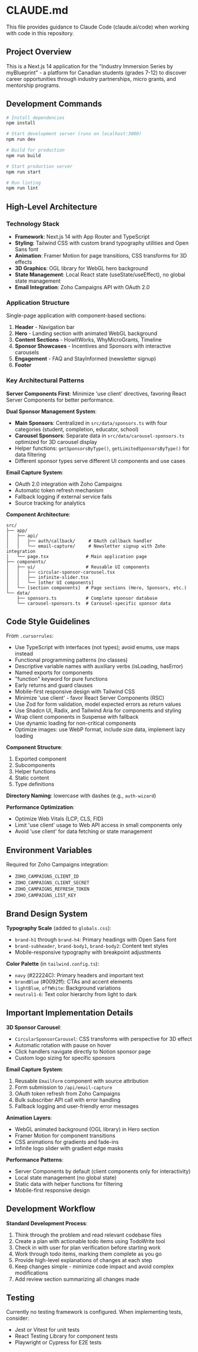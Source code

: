 # CLAUDE.md

This file provides guidance to Claude Code (claude.ai/code) when working with code in this repository.

## Project Overview

This is a Next.js 14 application for the "Industry Immersion Series by myBlueprint" - a platform for Canadian students (grades 7-12) to discover career opportunities through industry partnerships, micro grants, and mentorship programs.

## Development Commands

```bash
# Install dependencies
npm install

# Start development server (runs on localhost:3000)
npm run dev

# Build for production
npm run build

# Start production server
npm run start

# Run linting
npm run lint
```

## High-Level Architecture

### Technology Stack
- **Framework**: Next.js 14 with App Router and TypeScript
- **Styling**: Tailwind CSS with custom brand typography utilities and Open Sans font
- **Animation**: Framer Motion for page transitions, CSS transforms for 3D effects
- **3D Graphics**: OGL library for WebGL hero background
- **State Management**: Local React state (useState/useEffect), no global state management
- **Email Integration**: Zoho Campaigns API with OAuth 2.0

### Application Structure

Single-page application with component-based sections:
1. **Header** - Navigation bar
2. **Hero** - Landing section with animated WebGL background
3. **Content Sections** - HowItWorks, WhyMicroGrants, Timeline
4. **Sponsor Showcases** - Incentives and Sponsors with interactive carousels
5. **Engagement** - FAQ and StayInformed (newsletter signup)
6. **Footer**

### Key Architectural Patterns

**Server Components First**: Minimize 'use client' directives, favoring React Server Components for better performance.

**Dual Sponsor Management System**:
- **Main Sponsors**: Centralized in `src/data/sponsors.ts` with four categories (student, completion, educator, school)
- **Carousel Sponsors**: Separate data in `src/data/carousel-sponsors.ts` optimized for 3D carousel display
- Helper functions: `getSponsorsByType()`, `getLimitedSponsorsByType()` for data filtering
- Different sponsor types serve different UI components and use cases

**Email Capture System**:
- OAuth 2.0 integration with Zoho Campaigns
- Automatic token refresh mechanism
- Fallback logging if external service fails
- Source tracking for analytics

**Component Architecture**:
```
src/
├── app/
│   ├── api/
│   │   ├── auth/callback/     # OAuth callback handler
│   │   └── email-capture/     # Newsletter signup with Zoho integration
│   └── page.tsx              # Main application page
├── components/
│   ├── ui/                   # Reusable UI components
│   │   ├── circular-sponsor-carousel.tsx
│   │   ├── infinite-slider.tsx
│   │   └── [other UI components]
│   └── [section components]  # Page sections (Hero, Sponsors, etc.)
└── data/
    ├── sponsors.ts           # Complete sponsor database
    └── carousel-sponsors.ts  # Carousel-specific sponsor data
```

## Code Style Guidelines

From `.cursorrules`:
- Use TypeScript with interfaces (not types); avoid enums, use maps instead
- Functional programming patterns (no classes)
- Descriptive variable names with auxiliary verbs (isLoading, hasError)
- Named exports for components
- "function" keyword for pure functions
- Early returns and guard clauses
- Mobile-first responsive design with Tailwind CSS
- Minimize 'use client' - favor React Server Components (RSC)
- Use Zod for form validation, model expected errors as return values
- Use Shadcn UI, Radix, and Tailwind Aria for components and styling
- Wrap client components in Suspense with fallback
- Use dynamic loading for non-critical components
- Optimize images: use WebP format, include size data, implement lazy loading

**Component Structure**:
1. Exported component
2. Subcomponents
3. Helper functions
4. Static content
5. Type definitions

**Directory Naming**: lowercase with dashes (e.g., `auth-wizard`)

**Performance Optimization**:
- Optimize Web Vitals (LCP, CLS, FID)
- Limit 'use client' usage to Web API access in small components only
- Avoid 'use client' for data fetching or state management

## Environment Variables

Required for Zoho Campaigns integration:
- `ZOHO_CAMPAIGNS_CLIENT_ID`
- `ZOHO_CAMPAIGNS_CLIENT_SECRET`
- `ZOHO_CAMPAIGNS_REFRESH_TOKEN`
- `ZOHO_CAMPAIGNS_LIST_KEY`

## Brand Design System

**Typography Scale** (added to `globals.css`):
- `brand-h1` through `brand-h4`: Primary headings with Open Sans font
- `brand-subheader`, `brand-body1`, `brand-body2`: Content text styles
- Mobile-responsive typography with breakpoint adjustments

**Color Palette** (in `tailwind.config.ts`):
- `navy` (#22224C): Primary headers and important text
- `brandBlue` (#0092ff): CTAs and accent elements
- `lightBlue`, `offWhite`: Background variations
- `neutral1-6`: Text color hierarchy from light to dark

## Important Implementation Details

**3D Sponsor Carousel**:
- `CircularSponsorCarousel`: CSS transforms with perspective for 3D effect
- Automatic rotation with pause on hover
- Click handlers navigate directly to Notion sponsor page
- Custom logo sizing for specific sponsors

**Email Capture System**:
1. Reusable `EmailForm` component with source attribution
2. Form submission to `/api/email-capture`
3. OAuth token refresh from Zoho Campaigns
4. Bulk subscriber API call with error handling
5. Fallback logging and user-friendly error messages

**Animation Layers**:
- WebGL animated background (OGL library) in Hero section
- Framer Motion for component transitions
- CSS animations for gradients and fade-ins
- Infinite logo slider with gradient edge masks

**Performance Patterns**:
- Server Components by default (client components only for interactivity)
- Local state management (no global state)
- Static data with helper functions for filtering
- Mobile-first responsive design

## Development Workflow

**Standard Development Process**:
1. Think through the problem and read relevant codebase files
2. Create a plan with actionable todo items using TodoWrite tool
3. Check in with user for plan verification before starting work
4. Work through todo items, marking them complete as you go
5. Provide high-level explanations of changes at each step
6. Keep changes simple - minimize code impact and avoid complex modifications
7. Add review section summarizing all changes made

## Testing

Currently no testing framework is configured. When implementing tests, consider:
- Jest or Vitest for unit tests
- React Testing Library for component tests
- Playwright or Cypress for E2E tests